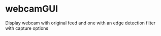 # webcamGUI
Display webcam with original feed and one with an edge detection filter with capture options
